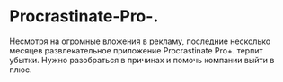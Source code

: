 # Procrastinate-Pro-.
Несмотря на огромные вложения в рекламу, последние несколько месяцев развлекательное приложение Procrastinate Pro+. терпит убытки. Нужно разобраться в причинах и помочь компании выйти в плюс.
